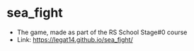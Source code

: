 # sea_fight

* The game, made as part of the RS School Stage#0 course
* Link: https://legat14.github.io/sea_fight/